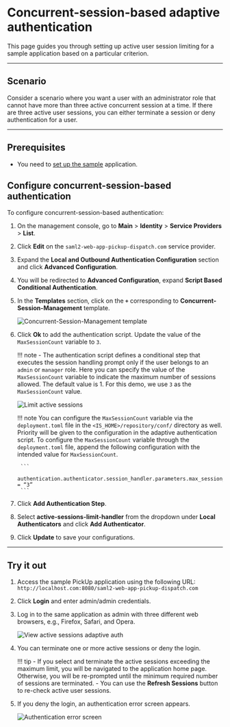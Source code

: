 # Concurrent-session-based adaptive authentication

This page guides you through setting up active user session limiting for a sample application based on a particular criterion.

----

## Scenario

Consider a scenario where you want a user with an administrator role that cannot have more than three active concurrent session at a time. If there are three active user sessions, you can either terminate a session or deny authentication for a user.

----

## Prerequisites

- You need to [set up the sample]({{base_path}}/guides/adaptive-auth/adaptive-auth-overview/#set-up-the-sample) application.

## Configure concurrent-session-based authentication

To configure concurrent-session-based authentication:

1. On the management console, go to **Main** > **Identity** > **Service Providers** > **List**.

2. Click **Edit** on the `saml2-web-app-pickup-dispatch.com` service provider.

3. Expand the **Local and Outbound Authentication Configuration** section and click **Advanced Configuration**.

4. You will be redirected to **Advanced Configuration**, expand **Script Based Conditional Authentication**.

5. In the **Templates** section, click on the **`+`** corresponding to **Concurrent-Session-Management** template.

    ![Concurrent-Session-Management template]({{base_path}}/assets/img/samples/limit-active-sessions-template.png)

6. Click **Ok** to add the authentication script. Update the value of the `MaxSessionCount` variable to `3`.

    !!! note
        - The authentication script defines a conditional step that executes the session handling prompt only if the user belongs to an `admin` or `manager` role. Here you can specify the value of the `MaxSessionCount` variable to indicate the maximum number of sessions allowed. The default value is 1. For this demo, we use `3` as the `MaxSessionCount` value.

    ![Limit active sessions]({{base_path}}/assets/img/samples/limit-active-sessions.png)

    !!! note
        You can configure the `MaxSessionCount` variable via the `deployment.toml` file in the  `<IS_HOME>/repository/conf/` directory as well. Priority will be given to the configuration in the adaptive authentication script. To configure the `MaxSessionCount` variable through the `deployment.toml` file, append the following configuration with the intended value for `MaxSessionCount`.

        ```
        authentication.authenticator.session_handler.parameters.max_session_count = “3”
        ```

6. Click **Add Authentication Step**.

7. Select **active-sessions-limit-handler** from the dropdown under **Local Authenticators** and click **Add Authenticator**.

8. Click **Update** to save your configurations.

----

## Try it out

1. Access the sample PickUp application using the following URL: `http://localhost.com:8080/saml2-web-app-pickup-dispatch.com`

2. Click **Login** and enter admin/admin credentials.

3. Log in to the same application as admin with three different web browsers, e.g., Firefox, Safari, and Opera.

    ![View active sessions adaptive auth]({{base_path}}/assets/img/samples/view-active-sessions-adaptive-auth.png)

4. You can terminate one or more active sessions or deny the login.

    !!! tip
        -   If you select and terminate the active sessions exceeding the maximum limit, you will be navigated to the application home page. Otherwise, you will be re-prompted until the minimum required number of sessions are terminated. 
        -   You can use the **Refresh Sessions** button to re-check active user sessions.

5. If you deny the login, an authentication error screen appears.

    ![Authentication error screen]({{base_path}}/assets/img/samples/authentication-error.png)
